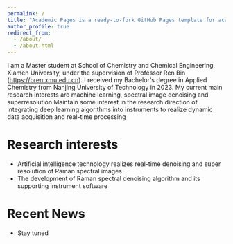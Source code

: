 ```yaml
---
permalink: /
title: "Academic Pages is a ready-to-fork GitHub Pages template for academic personal websites"
author_profile: true
redirect_from: 
  - /about/
  - /about.html
---
```


I am a Master student at School of Chemistry and Chemical Engineering, Xiamen University, under the supervision of Professor Ren Bin (https://bren.xmu.edu.cn).
I received my Bachelor's degree in Applied Chemistry from Nanjing University of Technology in 2023.
My current main research interests are machine learning, spectral image denoising and superresolution.Maintain some interest in the research direction of integrating deep learning algorithms into instruments to realize dynamic data acquisition and real-time processing

Research interests
======
* Artificial intelligence technology realizes real-time denoising and super resolution of Raman spectral images
* The development of Raman spectral denoising algorithm and its supporting instrument software


Recent News
======
* Stay tuned
